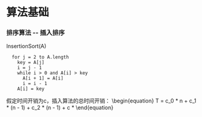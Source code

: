 # 算法基础

### 排序算法 -- 插入排序

InsertionSort(A)
```
  for j = 2 to A.length
    key = A[j]
    i = j - 1
    while i > 0 and A[i] > key
      A[i + 1] = A[i]
      i = i - 1
    A[i] = key

```
假定时间开销为c，插入算法的总时间开销：
\begin{equation}
  T = c_0 * n + c_1 * (n - 1) + c_2 * (n - 1) + c * 
\end{equation}
